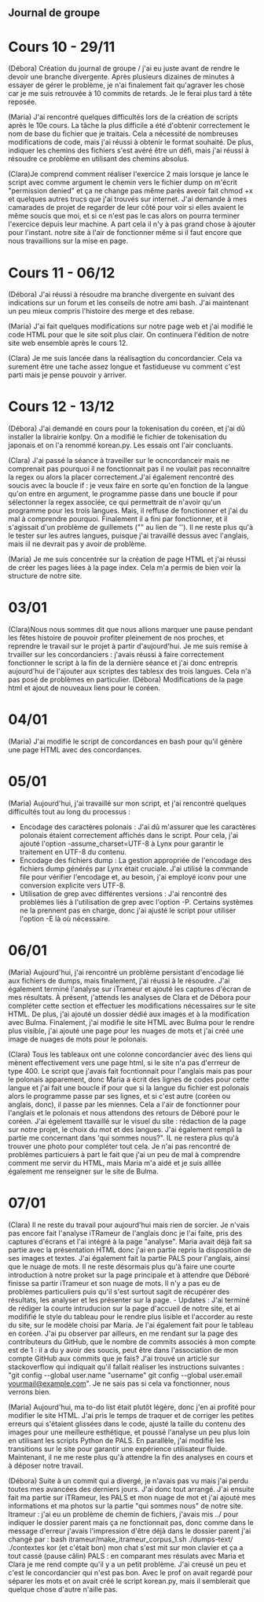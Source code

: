 ## Journal de groupe
# Cours 10 - 29/11
(Débora) Création du journal de groupe / j'ai eu juste avant de rendre le devoir une branche divergente. Après
plusieurs dizaines de minutes à essayer de gérer le problème, je n'ai finalement fait qu'agraver les chose car
je me suis retrouvée à 10 commits de retards. Je le ferai plus tard à tête reposée. 

(Maria) J'ai rencontré quelques difficultés lors de la création de scripts après le 10e cours. La tâche la plus 
difficile a été d'obtenir correctement le nom de base du fichier que je traitais. Cela a nécessité de nombreuses
modifications de code, mais j'ai réussi à obtenir le format souhaité. De plus, indiquer les chemins des fichiers 
s'est avéré être un défi, mais j'ai réussi à résoudre ce problème en utilisant des chemins absolus.

(Clara)Je comprend comment réaliser l'exercice 2 mais lorsque je lance le script avec comme argument le chemin vers le
fichier dump on m'écrit "permission denied" et ça ne change pas même parès aveoir fait chmod +x et quelques autres
trucs que j'ai trouvés sur internet. J'ai demande à mes camarades de projet de regarder de leur côté pour voir si
elles avaient le même soucis que moi, et si ce n'est pas le cas alors on pourra terminer l'exercice depuis leur
machine. A part cela il n'y à pas grand chose à ajouter pour l'instant. notre site à l'air de fonctionner même si il
faut encore que nous travaillions sur la mise en page.

# Cours 11 - 06/12
(Débora) J'ai réussi à résoudre ma branche divergente en suivant des indications sur un forum et les conseils de
notre ami bash. J'ai maintenant un peu mieux compris l'histoire des merge et des rebase.

(Maria) J'ai fait quelques modifications sur notre page web et j'ai modifié le code HTML pour que le site soit plus clair. On continuera l'édition de notre site web ensemble après le cours 12. 

(Clara) Je me suis lancée dans la réalisagtion du concordancier. Cela va surement être une tache assez longue et 
fastidueuse vu comment c'est parti mais je pense pouvoir y arriver.

# Cours 12 - 13/12
(Débora) J'ai demandé en cours pour la tokenisation du coréen, et j'ai dû installer la librairie konlpy. On a
modifié le fichier de tokenisation du japonais et on l'a renommé korean.py. Les essais ont l'air concluants.

(Clara) J'ai passé la séance à traveiller sur le ocncordanceir mais ne comprenait pas pourquoi il ne fonctionnait pas 
il ne voulait pas reconnaitre la regex ou alors la placer correctement.J'ai également rencontré des soucis avec la 
boucle if : je veux faire en sorte qu'en fonction de la langue qu'on entre en argument, le programme passe dans une 
boucle if pour sélectonner la regex associée, ce qui permettrait de n'avoir qu'un programme pour les trois langues. 
Mais, il reffuse de fonctionner et j'ai du mal à comprendre pourquoi. Finalement il a fini par fonctionner, et il 
s'agissait d'un problème de guillemets ("" au lien de ''). Il ne reste plus qu'à le tester sur les autres langues, 
puisque j'ai travaillé dessus avec l'anglais, mais iil ne devrait pas y avoir de problème.

(Maria) Je me suis concentrée sur la création de page HTML et j'ai réussi de créer les pages liées à la page index. 
Cela m'a permis de bien voir la structure de notre site.

# 03/01
(Clara)Nous nous sommes dit que nous allions marquer une pause pendant les fêtes histoire de pouvoir profiter 
pleinement de nos proches, et reprendre le travail sur le projet à partir d'aujourd'hui. Je me suis remise à trvailler 
sur les concordanciers : j'avais réussi à faire correctement fonctionner le script à la fin de la dernière séance et 
j'ai donc entrepris aujourd'hui de l'ajouter aux scriptes des tablesx des trois langues. Cela n'a pas posé de 
problèmes en particulier. 
(Débora) Modifications de la page html et ajout de nouveaux liens pour le coréen.

# 04/01
(Maria) J'ai modifié le script de concordances en bash pour qu'il génère une page HTML avec des concordances.

# 05/01
(Maria) Aujourd'hui, j'ai travaillé sur mon script, et j'ai rencontré quelques difficultés tout au long du processus :
- Encodage des caractères polonais :
J'ai dû m'assurer que les caractères polonais étaient correctement affichés dans le script. Pour cela, j'ai ajouté l'option -assume_charset=UTF-8 à Lynx pour garantir le traitement en UTF-8 du contenu.
- Encodage des fichiers dump :
La gestion appropriée de l'encodage des fichiers dump générés par Lynx était cruciale. J'ai utilisé la commande file pour vérifier l'encodage et, au besoin, j'ai employé iconv pour une conversion explicite vers UTF-8.
- Utilisation de grep avec différentes versions :
J'ai rencontré des problèmes liés à l'utilisation de grep avec l'option -P. Certains systèmes ne la prennent pas en charge, donc j'ai ajusté le script pour utiliser l'option -E là où nécessaire.

# 06/01
(Maria) Aujourd'hui, j'ai rencontré un problème persistant d'encodage lié aux fichiers de dumps, mais finalement, j'ai réussi à le résoudre. J'ai également terminé l'analyse sur iTrameur et ajouté les captures d'écran de mes résultats. À présent, j'attends les analyses de Clara et de Débora pour compléter cette section et effectuer les modifications nécessaires sur le site HTML. De plus, j'ai ajouté un dossier dédié aux images et à la modification avec Bulma. Finalement, j'ai modifié le site HTML avec Bulma pour le rendre plus visible, j'ai ajouté une page pour les nuages de mots et j'ai créé une image de nuages de mots pour le polonais.

(Clara) Tous les tableaux ont une colonne concordancier avec des liens qui mènent effectivement vers une page html, si 
le site n'a pas d'errreur de type 400. Le script que j'avais fait focntionnait pour l'anglais mais pas pour le 
polonais apparement, donc Maria a écrit des lignes de codes pour cette langue et j'ai fait une boucle if pour que si 
la langue du fichier est polonais alors le programme passe par ses lignes, et si c'est autre (coréen ou anglais, 
donc), il passe par les miennes. Cela a l'air de fonctionner pour l'anglais et le polonais et nous attendons des 
retours de Déboré pour le coréen. J'ai égelement ttavaillé sur le visuel du site : rédaction de la page sur notre 
projet, le choix du mot et des langues. J'ai également rempli la partie me concernant dans 'qui sommes nous?". IL ne 
restera plus qu'à trouver une photo pour compléter tout cela. Je n'ai pas rencontré de problèmes particuiers à part le 
fait que j'ai un peu de mal à comprendre comment me servir du HTML, mais Maria m'a aidé et je suis alllée également me 
renseigner sur le site de Bulma.

# 07/01

(Clara) Il ne reste du travail pour aujourd'hui mais rien de sorcier. Je n'vais pas encore fait 
l'analyse iTRameur de l'anglais donc je l'ai faite, pris des captures d'écrans et l'ai intégré à 
la page "analyse". Maria avait déjà fait sa partie avec la présentation HTML donc j'ai en partie 
repris la disposition de ses images et textes. J'ai également fait la partie PALS pour l'anglais, 
ainsi que le nuage de mots. Il ne reste désormais plus qu'à faire une courte introduction à notre 
proket sur la page principale et à attendre que Déboré finisse sa partir iTrameur et son nuage de 
mots. Il n'y a pas eu de problèmes particuliers puis qu'il s'est surtout sagit de récupérer des 
résultats, les analyser et les présenter sur la page. - Updates : J'ai terminé de rédiger la 
courte intruducion sur la page d'accueil de notre site, et ai modififié le style du tableau pour 
le rendre plus lisible et l'accorder au reste du site, sur le modèle choisi par Maria. Je l'ai 
également fait pour le tableau en coréen. J'ai pu observer par ailleurs, en me rendant sur la page des contributeurs du GitHub, que le nombre de commits associés à mon compte est de 1 : il a du y avoir des soucis, peut être dans l'association de mon compte GitHub aux commits que je fais? J'ai trouvé un article sur stackoverflow qui indiquait qu'il fallait réaliser les instructions suivantes : "git config --global user.name "username" git config --global user.email yourmail@example.com". Je ne sais pas si cela va fonctionner, nous verrons bien.

(Maria) Aujourd'hui, ma to-do list était plutôt légère, donc j'en ai profité pour modifier le site 
HTML. J'ai pris le temps de traquer et de corriger les petites erreurs qui s'étaient glissées dans 
le code, ajusté la taille du contenu des images pour une meilleure esthétique, et poussé l'analyse 
un peu plus loin en utilisant les scripts Python de PALS. En parallèle, j'ai modifié les 
transitions sur le site pour garantir une expérience utilisateur fluide. Maintenant, il ne me 
reste plus qu'à attendre la fin des analyses en cours et à déposer notre travail.

(Débora) Suite à un commit qui a divergé, je n'avais pas vu mais j'ai perdu toutes mes avancées 
des derniers jours. J'ai donc tout arrangé. J'ai ensuite fait ma partie sur iTRameur, les PALS 
et mon nuage de mot et j'ai ajouté mes informations et ma photos sur la partie "qui sommes nous" 
de notre site.
Itrameur : j'ai eu un problème de chemin de fichiers, j'avais mis ../ pour indiquer le dossier 
parent mais ça ne fonctionnait pas, donc comme dans le message d'erreur j'avais l'impression
d'être déjà dans le dossier parent j'ai changé par : 
bash itrameur/make_itrameur_corpus_1.sh ./dumps-text/ ./contextes kor
(et c'était bon) mon chat s'est mit sur mon clavier et ça a tout cassé (pause câlin)
PALS : en comparant mes résulats avec Maria et Clara je me rend compte qu'il y a un petit 
problème. J'ai creusé un peu et c'est le concordancier qui n'est pas bon. Avec le prof on avait
regardé pour séparer les mots et on avait créé le script korean.py, mais il semblerait que 
quelque chose d'autre n'aille pas.
